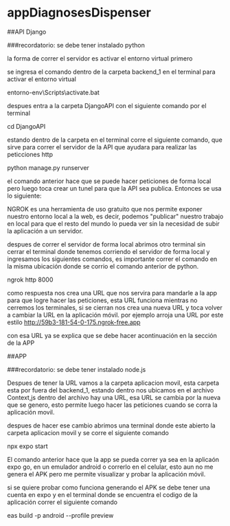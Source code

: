 # appDiagnosesDispenser


##API Django 

###recordatorio: se debe tener instalado python

la forma de correr el servidor es activar el entorno virtual primero

se ingresa el comando dentro de la carpeta backend_1  en el terminal para activar el entorno virtual

entorno-env\Scripts\activate.bat

despues entra a la carpeta DjangoAPI con el siguiente comando por el terminal

cd DjangoAPI

estando dentro de la carpeta en el terminal corre el siguiente comando, que sirve para correr el servidor de la API que ayudara para realizar las peticciones http

python manage.py runserver

el comando anterior hace que se  puede hacer peticiones de forma local pero luego toca crear un tunel para que la API sea publica. Entonces se usa lo siguiente:

NGROK es una herramienta de uso gratuito que nos permite exponer nuestro entorno local a la web, es decir, podemos "publicar" nuestro trabajo en local para 
que el resto del mundo lo pueda ver sin la necesidad de subir la aplicación a un servidor.

despues de correr el servidor de forma local abrimos otro terminal sin cerrar el terminal donde tenemos corriendo el servidor de forma local y ingresamos los 
siguientes comandos, es importante correr el comando en la misma ubicación donde se corrio el comando anterior de python.

ngrok http 8000

como respuesta nos crea una URL que nos servira para mandarle a la app para que logre hacer las peticiones, esta URL funciona mientras no cerremos
los terminales, si se cierran nos crea una nueva URL y toca volver a cambiar la URL en la aplicación móvil.
por ejemplo arroja una URL por este estilo http://59b3-181-54-0-175.ngrok-free.app

con esa URL ya se explica que se debe hacer acontinuación en la sección de la APP



##APP

###recordatorio: se debe tener instalado node.js 

Despues de tener la URL  vamos a la carpeta aplicacion movil, esta carpeta esta por fuera del backend_1, estando dentro nos ubicamos en el archivo Context,js
dentro del archivo hay una URL, esa URL se cambia por la nueva que se genero, esto permite luego hacer las peticiones cuando se corra la aplicación movil.

despues de hacer ese cambio abrimos una terminal donde este abierto la carpeta aplicacion movil y se corre el siguiente comando 

npx expo start 

El comando anterior  hace que la app se pueda correr ya sea en la aplicaón expo go, en un emulador android o correrlo en el celular, esto aun no me genera el APK
pero me permite visualizar y probar la aplicación móvil. 

si se quiere probar como funciona generando el APK se debe tener una cuenta en expo  y en el terminal donde se encuentra el codigo de la aplicación correr el siguiente comando 

eas build -p android --profile preview
